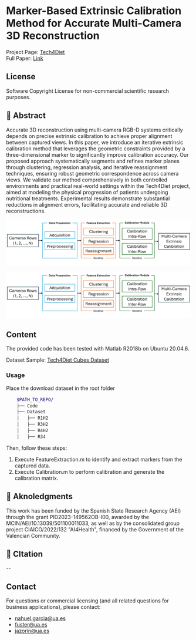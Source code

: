 # Marker-Based Extrinsic Calibration Method for Accurate Multi-Camera 3D Reconstruction

Project Page: [Tech4Diet](https://tech4d.ua.es/) \
Full Paper: [Link](https://arxiv.org/abs/2505.02539)

## License 

Software Copyright License for non-commercial scientific research purposes.

## 🎯 Abstract

Accurate 3D reconstruction using multi-camera RGB-D systems critically depends on precise extrinsic calibration to achieve proper alignment between captured views. In this paper, we introduce an iterative extrinsic calibration method that leverages the geometric constraints provided by a three-dimensional marker to significantly improve calibration accuracy. Our proposed approach systematically segments and refines marker planes through clustering, regression analysis, and iterative reassignment techniques, ensuring robust geometric correspondence across camera views. We validate our method comprehensively in both controlled environments and practical real-world settings within the Tech4Diet project, aimed at modeling the physical progression of patients undergoing nutritional treatments. Experimental results demonstrate substantial reductions in alignment errors, facilitating accurate and reliable 3D reconstructions.

<p align="center">
  <img src="./Figures/Pipeline.png" />
</p>

![Figure 1. Pipeline](./Figures/Pipeline.png)

## Content
The provided code has been tested with Matlab R2018b on Ubuntu 20.04.6.

Dataset Sample: [Tech4Diet Cubes Dataset](https://1024terabox.com/s/181hQTt6sw1xjKRGTbi3uMQ)

### Usage

Place the download dataset in the root folder
```bash
    $PATH_TO_REPO/
    ├── Code
    ├── Dataset
    │   ├── R1H2
    │   ├── R3H2
    │   ├── R4H2
    │   ├── R34
```
Then, follow these steps:

1. Execute FeatureExtraction.m to identify and extract markers from the captured data.
2. Execute Calibration.m to perform calibration and generate the calibration matrix.

## 🤝 Aknoledgments

This work has been funded by the Spanish State Research Agency (AEI) through the grant PID2023-149562OB-I00, awarded by the MCIN/AEI/10.13039/501100011033, as well as by the consolidated group project CIAICO/2022/132 "AI4Health", financed by the Government of the Valencian Community.

## 🔗 CItation

--

## Contact

For questions or commercial licensing (and all related questions for business applications), please contact:
- [nahuel.garcia@ua.es](mailto:nahuel.garcia@ua.es)
- [fuster@ua.es](mailto:fuster@ua.es)
- [jazorin@ua.es](mailto:jazorin@ua.es)

